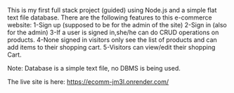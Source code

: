 This is my first full stack project (guided) using Node.js and a simple flat text file database. 
There are the following features to this e-commerce website: 
1-Sign up (supposed to be for the admin of the site) 
2-Sign in (also for the admin) 
3-If a user is signed in,she/he can do CRUD operations on products. 
4-None signed in visitors only see the list of products and can add items to their shopping cart. 
5-Visitors can view/edit their shopping Cart.

Note: Database is a simple text file, no DBMS is being used.

The live site is here: https://ecomm-jm3l.onrender.com/

